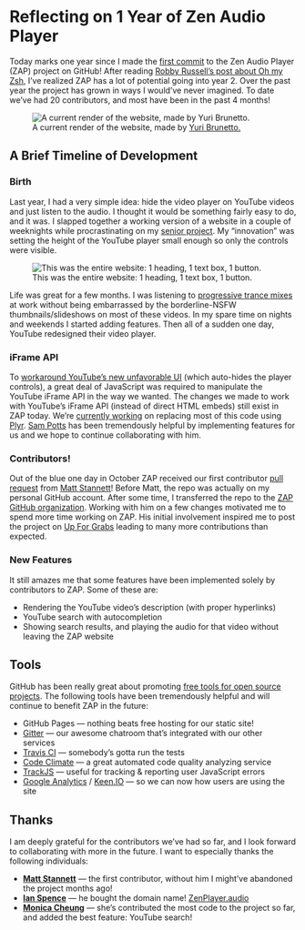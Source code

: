 # Reflecting on 1 Year of Zen Audio Player

Today marks one year since I made the [first commit](https://github.com/zen-audio-player/zen-audio-player.github.io/commit/262d8a23b59860c936fbb07731edf838cb587adf) to the Zen Audio Player (ZAP) project on GitHub! After reading [Robby Russell’s post about Oh my Zsh](https://medium.com/@robbyrussell/d-oh-my-zsh-af99ca54212c), I’ve realized ZAP has a lot of potential going into year 2. Over the past year the project has grown in ways I would’ve never imagined. To date we’ve had 20 contributors, and most have been in the past 4 months!

<figure>
<img src="./zap-render.png" alt="A current render of the website, made by Yuri Brunetto."/>
<figcaption>A current render of the website, made by <a href="https://github.com/YuriBrunetto">Yuri Brunetto.</a></figcaption>
</figure>

## A Brief Timeline of Development

### Birth

Last year, I had a very simple idea: hide the video player on YouTube videos and just listen to the audio. I thought it would be something fairly easy to do, and it was. I slapped together a working version of a website in a couple of weeknights while procrastinating on my [senior project](https://shakeelmohamed.com/posts/2015-03-19-hackers-first-logo-designing-in-powerpoint). My “innovation” was setting the height of the YouTube player small enough so only the controls were visible.

<!-- TODO: use a figure tag zap-mvp.png -->
<!-- This was the entire website: 1 heading, 1 text box, 1 button. -->
<figure>
<img src="./zap-mvp.png" alt="This was the entire website: 1 heading, 1 text box, 1 button."/>
<figcaption>This was the entire website: 1 heading, 1 text box, 1 button.</figcaption>
</figure>

Life was great for a few months. I was listening to [progressive trance mixes](https://www.youtube.com/results?search_query=progressive+trance) at work without being embarrassed by the borderline-NSFW thumbnails/slideshows on most of these videos. In my spare time on nights and weekends I started adding features. Then all of a sudden one day, YouTube redesigned their video player.

### iFrame API

To [workaround YouTube’s new unfavorable UI](https://github.com/zen-audio-player/zen-audio-player.github.io/issues/33) (which auto-hides the player controls), a great deal of JavaScript was required to manipulate the YouTube iFrame API in the way we wanted. The changes we made to work with YouTube’s iFrame API (instead of direct HTML embeds) still exist in ZAP today. We’re [currently working](https://github.com/zen-audio-player/zen-audio-player.github.io/pull/153) on replacing most of this code using [Plyr](https://plyr.io/). [Sam Potts](https://github.com/SamPotts) has been tremendously helpful by implementing features for us and we hope to continue collaborating with him.

### Contributors!

Out of the blue one day in October ZAP received our first contributor [pull request](https://github.com/zen-audio-player/zen-audio-player.github.io/pull/40) from [Matt Stannett](https://github.com/BeigeBadger)! Before Matt, the repo was actually on my personal GitHub account. After some time, I transferred the repo to the [ZAP GitHub organization](https://github.com/zen-audio-player). Working with him on a few changes motivated me to spend more time working on ZAP. His initial involvement inspired me to post the project on [Up For Grabs](http://up-for-grabs.net/) leading to many more contributions than expected.

### New Features

It still amazes me that some features have been implemented solely by contributors to ZAP. Some of these are:

* Rendering the YouTube video’s description (with proper hyperlinks)
* YouTube search with autocompletion
* Showing search results, and playing the audio for that video without leaving the ZAP website

## Tools

GitHub has been really great about promoting [free tools for open source projects](https://github.com/integrations). The following tools have been tremendously helpful and will continue to benefit ZAP in the future:

* GitHub Pages — nothing beats free hosting for our static site!
* [Gitter](https://gitter.im/zen-audio-player/zen-audio-player.github.io) — our awesome chatroom that’s integrated with our other services
* [Travis CI](https://github.com/zen-audio-player/zen-audio-player.github.io/) — somebody’s gotta run the tests
* [Code Climate](https://codeclimate.com/) — a great automated code quality analyzing service
* [TrackJS](https://trackjs.com/) — useful for tracking & reporting user JavaScript errors
* [Google Analytics](http://www.google.com/analytics/) / [Keen.IO](https://keen.io/) — so we can now how users are using the site

## Thanks

I am deeply grateful for the contributors we’ve had so far, and I look forward to collaborating with more in the future.
I want to especially thanks the following individuals:

* [**Matt Stannett**](https://github.com/BeigeBadger) — the first contributor, without him I might’ve abandoned the project months ago!
* [**Ian Spence**](https://github.com/ecnepsnai) — he bought the domain name! [ZenPlayer.audio](https://zenplayer.audio/)
* [**Monica Cheung**](https://github.com/monicacheung) — she’s contributed the most code to the project so far, and added the best feature: YouTube search!
